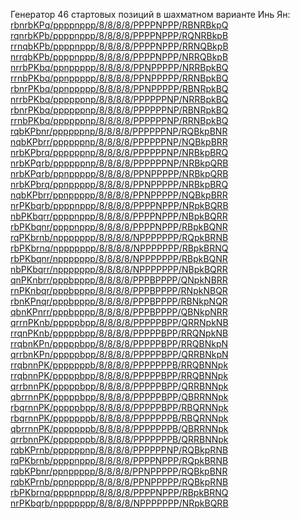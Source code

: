 Генератор 46 стартовых позиций в шахматном варианте Инь Ян:
[rbnrbKPq/ppppnppp/8/8/8/8/PPPPNPPP/RBNRBkpQ](https://lichess.org/editor?fen=rbnrbKPq/ppppnppp/8/8/8/8/PPPPNPPP/RBNRBkpQ) \
[rqnrbKPb/ppppnppp/8/8/8/8/PPPPNPPP/RQNRBkpB](https://lichess.org/editor?fen=rqnrbKPb/ppppnppp/8/8/8/8/PPPPNPPP/RQNRBkpB) \
[rrnqbKPb/ppppnppp/8/8/8/8/PPPPNPPP/RRNQBkpB](https://lichess.org/editor?fen=rrnqbKPb/ppppnppp/8/8/8/8/PPPPNPPP/RRNQBkpB) \
[nrrqbKPb/ppppnppp/8/8/8/8/PPPPNPPP/NRRQBkpB](https://lichess.org/editor?fen=nrrqbKPb/ppppnppp/8/8/8/8/PPPPNPPP/NRRQBkpB) \
[nrrbPKbq/ppnppppp/8/8/8/8/PPNPPPPP/NRRBpkBQ](https://lichess.org/editor?fen=nrrbPKbq/ppnppppp/8/8/8/8/PPNPPPPP/NRRBpkBQ) \
[rrnbPKbq/ppnppppp/8/8/8/8/PPNPPPPP/RRNBpkBQ](https://lichess.org/editor?fen=rrnbPKbq/ppnppppp/8/8/8/8/PPNPPPPP/RRNBpkBQ) \
[rbnrPKbq/ppnppppp/8/8/8/8/PPNPPPPP/RBNRpkBQ](https://lichess.org/editor?fen=rbnrPKbq/ppnppppp/8/8/8/8/PPNPPPPP/RBNRpkBQ) \
[nrrbPKbq/ppppppnp/8/8/8/8/PPPPPPNP/NRRBpkBQ](https://lichess.org/editor?fen=nrrbPKbq/ppppppnp/8/8/8/8/PPPPPPNP/NRRBpkBQ) \
[rbnrPKbq/ppppppnp/8/8/8/8/PPPPPPNP/RBNRpkBQ](https://lichess.org/editor?fen=rbnrPKbq/ppppppnp/8/8/8/8/PPPPPPNP/RBNRpkBQ) \
[rrnbPKbq/ppppppnp/8/8/8/8/PPPPPPNP/RRNBpkBQ](https://lichess.org/editor?fen=rrnbPKbq/ppppppnp/8/8/8/8/PPPPPPNP/RRNBpkBQ) \
[rqbKPbnr/ppppppnp/8/8/8/8/PPPPPPNP/RQBkpBNR](https://lichess.org/editor?fen=rqbKPbnr/ppppppnp/8/8/8/8/PPPPPPNP/RQBkpBNR) \
[nqbKPbrr/ppppppnp/8/8/8/8/PPPPPPNP/NQBkpBRR](https://lichess.org/editor?fen=nqbKPbrr/ppppppnp/8/8/8/8/PPPPPPNP/NQBkpBRR) \
[nrbKPbrq/ppppppnp/8/8/8/8/PPPPPPNP/NRBkpBRQ](https://lichess.org/editor?fen=nrbKPbrq/ppppppnp/8/8/8/8/PPPPPPNP/NRBkpBRQ) \
[nrbKPqrb/ppppppnp/8/8/8/8/PPPPPPNP/NRBkpQRB](https://lichess.org/editor?fen=nrbKPqrb/ppppppnp/8/8/8/8/PPPPPPNP/NRBkpQRB) \
[nrbKPqrb/ppnppppp/8/8/8/8/PPNPPPPP/NRBkpQRB](https://lichess.org/editor?fen=nrbKPqrb/ppnppppp/8/8/8/8/PPNPPPPP/NRBkpQRB) \
[nrbKPbrq/ppnppppp/8/8/8/8/PPNPPPPP/NRBkpBRQ](https://lichess.org/editor?fen=nrbKPbrq/ppnppppp/8/8/8/8/PPNPPPPP/NRBkpBRQ) \
[nqbKPbrr/ppnppppp/8/8/8/8/PPNPPPPP/NQBkpBRR](https://lichess.org/editor?fen=nqbKPbrr/ppnppppp/8/8/8/8/PPNPPPPP/NQBkpBRR) \
[nrPKbqrb/ppppnppp/8/8/8/8/PPPPNPPP/NRpkBQRB](https://lichess.org/editor?fen=nrPKbqrb/ppppnppp/8/8/8/8/PPPPNPPP/NRpkBQRB) \
[nbPKbqrr/ppppnppp/8/8/8/8/PPPPNPPP/NBpkBQRR](https://lichess.org/editor?fen=nbPKbqrr/ppppnppp/8/8/8/8/PPPPNPPP/NBpkBQRR) \
[rbPKbqnr/ppppnppp/8/8/8/8/PPPPNPPP/RBpkBQNR](https://lichess.org/editor?fen=rbPKbqnr/ppppnppp/8/8/8/8/PPPPNPPP/RBpkBQNR) \
[rqPKbrnb/nppppppp/8/8/8/8/NPPPPPPP/RQpkBRNB](https://lichess.org/editor?fen=rqPKbrnb/nppppppp/8/8/8/8/NPPPPPPP/RQpkBRNB) \
[rbPKbrnq/nppppppp/8/8/8/8/NPPPPPPP/RBpkBRNQ](https://lichess.org/editor?fen=rbPKbrnq/nppppppp/8/8/8/8/NPPPPPPP/RBpkBRNQ) \
[rbPKbqnr/nppppppp/8/8/8/8/NPPPPPPP/RBpkBQNR](https://lichess.org/editor?fen=rbPKbqnr/nppppppp/8/8/8/8/NPPPPPPP/RBpkBQNR) \
[nbPKbqrr/nppppppp/8/8/8/8/NPPPPPPP/NBpkBQRR](https://lichess.org/editor?fen=nbPKbqrr/nppppppp/8/8/8/8/NPPPPPPP/NBpkBQRR) \
[qnPKnbrr/pppbpppp/8/8/8/8/PPPBPPPP/QNpkNBRR](https://lichess.org/editor?fen=qnPKnbrr/pppbpppp/8/8/8/8/PPPBPPPP/QNpkNBRR) \
[rnPKnbqr/pppbpppp/8/8/8/8/PPPBPPPP/RNpkNBQR](https://lichess.org/editor?fen=rnPKnbqr/pppbpppp/8/8/8/8/PPPBPPPP/RNpkNBQR) \
[rbnKPnqr/pppbpppp/8/8/8/8/PPPBPPPP/RBNkpNQR](https://lichess.org/editor?fen=rbnKPnqr/pppbpppp/8/8/8/8/PPPBPPPP/RBNkpNQR) \
[qbnKPnrr/pppbpppp/8/8/8/8/PPPBPPPP/QBNkpNRR](https://lichess.org/editor?fen=qbnKPnrr/pppbpppp/8/8/8/8/PPPBPPPP/QBNkpNRR) \
[qrrnPKnb/pppppbpp/8/8/8/8/PPPPPBPP/QRRNpkNB](https://lichess.org/editor?fen=qrrnPKnb/pppppbpp/8/8/8/8/PPPPPBPP/QRRNpkNB) \
[rrqnPKnb/pppppbpp/8/8/8/8/PPPPPBPP/RRQNpkNB](https://lichess.org/editor?fen=rrqnPKnb/pppppbpp/8/8/8/8/PPPPPBPP/RRQNpkNB) \
[rrqbnKPn/pppppbpp/8/8/8/8/PPPPPBPP/RRQBNkpN](https://lichess.org/editor?fen=rrqbnKPn/pppppbpp/8/8/8/8/PPPPPBPP/RRQBNkpN) \
[qrrbnKPn/pppppbpp/8/8/8/8/PPPPPBPP/QRRBNkpN](https://lichess.org/editor?fen=qrrbnKPn/pppppbpp/8/8/8/8/PPPPPBPP/QRRBNkpN) \
[rrqbnnPK/pppppppb/8/8/8/8/PPPPPPPB/RRQBNNpk](https://lichess.org/editor?fen=rrqbnnPK/pppppppb/8/8/8/8/PPPPPPPB/RRQBNNpk) \
[rrqbnnPK/pppppbpp/8/8/8/8/PPPPPBPP/RRQBNNpk](https://lichess.org/editor?fen=rrqbnnPK/pppppbpp/8/8/8/8/PPPPPBPP/RRQBNNpk) \
[qrrbnnPK/pppppbpp/8/8/8/8/PPPPPBPP/QRRBNNpk](https://lichess.org/editor?fen=qrrbnnPK/pppppbpp/8/8/8/8/PPPPPBPP/QRRBNNpk) \
[qbrrnnPK/pppppbpp/8/8/8/8/PPPPPBPP/QBRRNNpk](https://lichess.org/editor?fen=qbrrnnPK/pppppbpp/8/8/8/8/PPPPPBPP/QBRRNNpk) \
[rbqrnnPK/pppppbpp/8/8/8/8/PPPPPBPP/RBQRNNpk](https://lichess.org/editor?fen=rbqrnnPK/pppppbpp/8/8/8/8/PPPPPBPP/RBQRNNpk) \
[rbqrnnPK/pppppppb/8/8/8/8/PPPPPPPB/RBQRNNpk](https://lichess.org/editor?fen=rbqrnnPK/pppppppb/8/8/8/8/PPPPPPPB/RBQRNNpk) \
[qbrrnnPK/pppppppb/8/8/8/8/PPPPPPPB/QBRRNNpk](https://lichess.org/editor?fen=qbrrnnPK/pppppppb/8/8/8/8/PPPPPPPB/QBRRNNpk) \
[qrrbnnPK/pppppppb/8/8/8/8/PPPPPPPB/QRRBNNpk](https://lichess.org/editor?fen=qrrbnnPK/pppppppb/8/8/8/8/PPPPPPPB/QRRBNNpk) \
[rqbKPrnb/ppppppnp/8/8/8/8/PPPPPPNP/RQBkpRNB](https://lichess.org/editor?fen=rqbKPrnb/ppppppnp/8/8/8/8/PPPPPPNP/RQBkpRNB) \
[rqPKbrnb/ppppnppp/8/8/8/8/PPPPNPPP/RQpkBRNB](https://lichess.org/editor?fen=rqPKbrnb/ppppnppp/8/8/8/8/PPPPNPPP/RQpkBRNB) \
[rqbKPbnr/ppnppppp/8/8/8/8/PPNPPPPP/RQBkpBNR](https://lichess.org/editor?fen=rqbKPbnr/ppnppppp/8/8/8/8/PPNPPPPP/RQBkpBNR) \
[rqbKPrnb/ppnppppp/8/8/8/8/PPNPPPPP/RQBkpRNB](https://lichess.org/editor?fen=rqbKPrnb/ppnppppp/8/8/8/8/PPNPPPPP/RQBkpRNB) \
[rbPKbrnq/ppppnppp/8/8/8/8/PPPPNPPP/RBpkBRNQ](https://lichess.org/editor?fen=rbPKbrnq/ppppnppp/8/8/8/8/PPPPNPPP/RBpkBRNQ) \
[nrPKbqrb/nppppppp/8/8/8/8/NPPPPPPP/NRpkBQRB](https://lichess.org/editor?fen=nrPKbqrb/nppppppp/8/8/8/8/NPPPPPPP/NRpkBQRB)